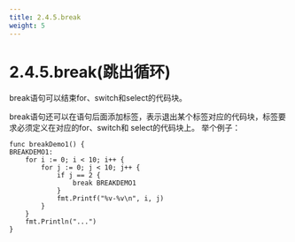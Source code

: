 ```yaml
---
title: 2.4.5.break
weight: 5
---
```

# 2.4.5.break(跳出循环)
break语句可以结束for、switch和select的代码块。

break语句还可以在语句后面添加标签，表示退出某个标签对应的代码块，标签要求必须定义在对应的for、switch和 select的代码块上。 举个例子：

```aidl
func breakDemo1() {
BREAKDEMO1:
	for i := 0; i < 10; i++ {
		for j := 0; j < 10; j++ {
			if j == 2 {
				break BREAKDEMO1
			}
			fmt.Printf("%v-%v\n", i, j)
		}
	}
	fmt.Println("...")
}

```